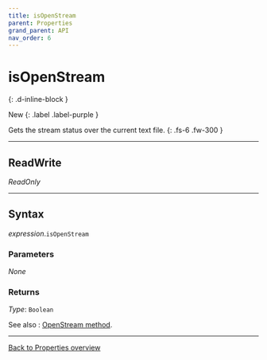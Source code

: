```yaml
---
title: isOpenStream
parent: Properties
grand_parent: API
nav_order: 6
---
```


# isOpenStream
{: .d-inline-block }

New
{: .label .label-purple }

Gets the stream status over the current text file.
{: .fs-6 .fw-300 }

---

## ReadWrite

_ReadOnly_

---

## Syntax

*expression*.`isOpenStream`

### Parameters

_None_

### Returns

*Type*: `Boolean`

See also
: [OpenStream method](https://ecp-solutions.github.io/ECPTextStream/api/methods/openstream.html).

---

[Back to Properties overview](https://ecp-solutions.github.io/ECPTextStream/api/properties/)
